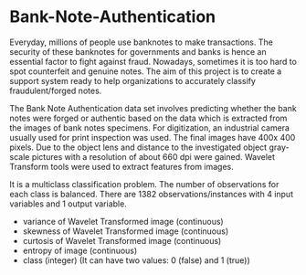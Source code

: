 # Bank-Note-Authentication
Everyday, millions of people use banknotes to make transactions. The security of these banknotes for governments and banks is hence an essential factor to fight against fraud. Nowadays, sometimes it is too hard to spot counterfeit and genuine notes. The aim of this project is to create a support system ready to help organizations to accurately classify fraudulent/forged notes.

The Bank Note Authentication data set involves predicting whether the bank notes were forged or authentic based on the data which is extracted from the images of bank notes specimens. For digitization, an industrial camera usually used for print inspection was used. The final images have 400x 400 pixels. Due to the object lens and distance to the investigated object gray-scale pictures with a resolution of about 660 dpi were gained. Wavelet Transform tools were used to extract features from images.

It is a multiclass classification problem. The number of observations for each class is balanced. There are 1382 observations/instances with 4 input variables and 1 output variable. 
- variance of Wavelet Transformed image (continuous)
- skewness of Wavelet Transformed image (continuous)
- curtosis of Wavelet Transformed image (continuous)
- entropy of image (continuous)
- class (integer) (It can have two values: 0 (false) and 1 (true))
